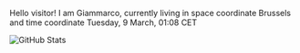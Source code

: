 Hello visitor! I am Giammarco, currently living in space coordinate Brussels and time coordinate Tuesday, 9 March, 01:08 CET

![GitHub Stats](https://github-readme-stats.vercel.app/api?username=grcasanova)
